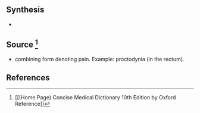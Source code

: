 ## Synthesis
- 
## Source [^1]
- combining form denoting pain. Example: proctodynia (in the rectum).
## References

[^1]: [[(Home Page) Concise Medical Dictionary 10th Edition by Oxford Reference]]